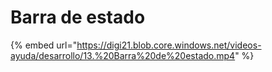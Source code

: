 # Barra de estado

{% embed url="https://digi21.blob.core.windows.net/videos-ayuda/desarrollo/13.%20Barra%20de%20estado.mp4" %}



